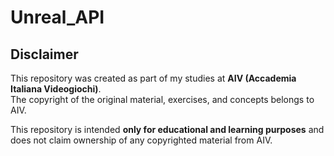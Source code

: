 # Unreal_API
## Disclaimer
This repository was created as part of my studies at **AIV (Accademia Italiana Videogiochi)**.  
The copyright of the original material, exercises, and concepts belongs to AIV.  

This repository is intended **only for educational and learning purposes** and does not claim ownership of any copyrighted material from AIV.
